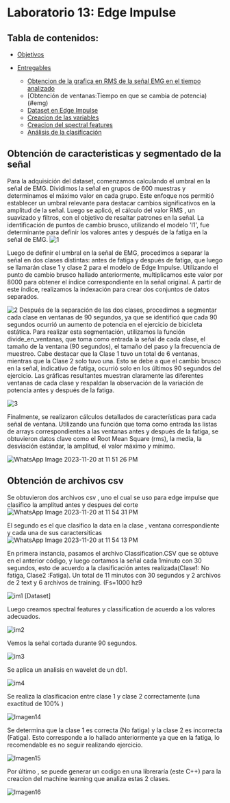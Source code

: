 # Laboratorio 13: Edge Impulse

## Tabla de contenidos:
* [Objetivos](#objetivos)
* [Entregables](#entregable)
 
  * [Obtencion de la grafica en RMS de la señal EMG en el tiempo analizado ](#emg)
  * [Obtención de ventanas:Tiempo en que se cambia de potencia)(#emg)
  * [Dataset en Edge Impulse ](#emg)
  * [Creacion de las variables](#explicación-emg)
  * [Creacion del spectral features  ](#emg)
  * [Análisis de la clasificación](#explicación-emg)

  
## Obtención de caracteristicas y segmentado de la señal
Para la adquisición del dataset, comenzamos calculando el umbral en la señal de EMG. Dividimos la señal en grupos de 600 muestras y determinamos el máximo valor en cada grupo. Este enfoque nos permitió establecer un umbral relevante para destacar cambios significativos en la amplitud de la señal. Luego se aplicó, el cálculo del valor RMS , un suavizado y  filtros, con el objetivo de resaltar patrones en la señal. La identificación de puntos de cambio brusco, utilizando el modelo 'l1', fue determinante para definir los valores antes y después de la fatiga en la señal de EMG.
![1](https://github.com/arianacarbajal/ISB_Grupo3/assets/56159840/051936d4-4494-4f75-83ae-5f607dac5eff)


Luego de definir el umbral en la señal de EMG, procedimos a separar la señal en dos clases distintas: antes de fatiga y después de fatiga, que luego se llamarán clase 1 y clase 2 para el modelo de Edge Impulse. Utilizando el punto de cambio brusco hallado anteriormente, multiplicamos este valor por 8000 para obtener el índice correspondiente en la señal original. A partir de este índice, realizamos la indexación para crear dos conjuntos de datos separados.

![2](https://github.com/arianacarbajal/ISB_Grupo3/assets/56159840/dba895d8-90a9-4d8e-a9b4-e5c97099d6b0)
Después de la separación de las dos clases, procedimos a segmentar cada clase en ventanas de 90 segundos, ya que se identificó que cada 90 segundos ocurrió un aumento de potencia en el ejercicio de bicicleta estática. Para realizar esta segmentación, utilizamos la función divide_en_ventanas, que toma como entrada la señal de cada clase, el tamaño de la ventana (90 segundos), el tamaño del paso y la frecuencia de muestreo. Cabe destacar que la Clase 1 tuvo un total de 6 ventanas, mientras que la Clase 2 solo tuvo una. Esto se debe a que el cambio brusco en la señal, indicativo de fatiga, ocurrió solo en los últimos 90 segundos del ejercicio. Las gráficas resultantes muestran claramente las diferentes ventanas de cada clase y respaldan la observación de la variación de potencia antes y después de la fatiga.

![3](https://github.com/arianacarbajal/ISB_Grupo3/assets/56159840/f2906a84-5fef-4b58-ad1f-f95e4055ad2a)



Finalmente, se realizaron cálculos detallados de características para cada señal de ventana. Utilizando una función que toma como entrada las listas de arrays correspondientes a las ventanas antes y después de la fatiga, se obtuvieron datos clave como el Root Mean Square (rms), la media, la desviación estándar, la amplitud, el valor máximo y mínimo. 

![WhatsApp Image 2023-11-20 at 11 51 26 PM](https://github.com/arianacarbajal/ISB_Grupo3/assets/56159840/225280f3-d53a-45d8-81ef-6da12e41e05f)


## Obtención de archivos csv
Se obtuvieron dos archivos csv , uno el cual se uso para edge impulse que clasifico la amplitud antes y despues del corte 
![WhatsApp Image 2023-11-20 at 11 54 31 PM](https://github.com/arianacarbajal/ISB_Grupo3/assets/56159840/925eafa3-3a23-431c-9364-fc549fb57d46)


El segundo es el que clasifico la data en la clase , ventana correspondiente y cada una de sus caractersiticas 
![WhatsApp Image 2023-11-20 at 11 54 13 PM](https://github.com/arianacarbajal/ISB_Grupo3/assets/56159840/1ed654bf-4e8f-4d6d-804d-73a2bb37bb0b)



En primera instancia, pasamos el archivo Classification.CSV que se obtuve en el anterior código, y luego cortamos la señal cada 1minuto  con 30 segundos, esto de acuerdo a la clasificación antes realizada(Clase1: No fatiga, Clase2 :Fatiga). Un total de 11 minutos con 30 segundos y 2 archivos de 2 text y 6 archivos de training.  (Fs=1000 hz9


![im1](https://github.com/arianacarbajal/ISB_Grupo3/assets/89601813/d2ae3593-5cf4-4405-909f-3fa8d5c00884)
[Dataset]

Luego creamos spectral features y classification de acuerdo a los valores adecuados.


![im2](https://github.com/arianacarbajal/ISB_Grupo3/assets/89601813/13379ae2-90ff-4b91-b304-1b28d4e99ff9)

Vemos la señal cortada durante 90 segundos.

![im3](https://github.com/arianacarbajal/ISB_Grupo3/assets/89601813/31feb7b6-5913-4d85-bae5-963614d5e033)


Se aplica un analisis en wavelet de un db1.

![im4](https://github.com/arianacarbajal/ISB_Grupo3/assets/89601813/687467f7-d1e4-4001-9989-04cbfe5f2faf)

Se realiza la clasificacion entre clase 1 y clase 2 correctamente (una exactitud de 100% )

![Imagen14](https://github.com/arianacarbajal/ISB_Grupo3/assets/89601813/471e5600-7ec4-443a-99df-6f0b0bb90481)

Se determina que la clase 1 es correcta (No fatiga) y la clase 2 es incorrecta (Fatiga). Esto corresponde a lo hallado anteriormente ya que en la fatiga, lo recomendable es no seguir realizando ejercicio.

![Imagen15](https://github.com/arianacarbajal/ISB_Grupo3/assets/89601813/ef429f47-683c-4206-897a-97779a3a8269)

Por último , se puede generar un codigo en una libreraría (este C++) para la creacion del machine learning que analiza estas 2 clases.

![Imagen16](https://github.com/arianacarbajal/ISB_Grupo3/assets/89601813/669b660b-7f7d-4c5f-9f4b-4caf52d722f3)
